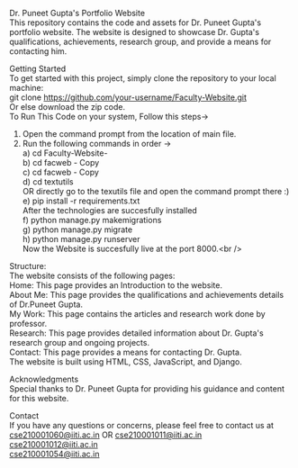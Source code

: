 Dr. Puneet Gupta's Portfolio Website<br />
This repository contains the code and assets for Dr. Puneet Gupta's portfolio website. The website is designed to showcase Dr. Gupta's qualifications, achievements, research group, and provide a means for contacting him.<br />






Getting Started<br />
To get started with this project, simply clone the repository to your local machine:<br />
git clone https://github.com/your-username/Faculty-Website.git<br />
Or else download the zip code.<br />
To Run This Code on your system, Follow this steps-><br />
1) Open the command prompt from the location of main file.<br />
2) Run the following commands in order -> <br />
   a)    cd Faculty-Website-<br />
   b)    cd facweb - Copy<br />
   c)    cd facweb - Copy<br />
   d)    cd textutils<br />
 OR directly go to the texutils file and open the command prompt there :)<br />
   e)    pip install -r requirements.txt<br />
 After the technologies are succesfully installed<br />
   f)    python manage.py makemigrations <br />
   g)    python manage.py migrate<br />
   h)    python manage.py runserver<br />
 Now the Website is succesfully live at the port 8000.<br />



Structure:<br />
The website consists of the following pages:<br />
Home: This page provides an Introduction to the website.<br />
About Me: This page provides the qualifications and achievements details of Dr.Puneet Gupta.<br />
My Work: This page contains the articles and research work done by professor.<br />
Research: This page provides detailed information about Dr. Gupta's research group and ongoing projects.<br />
Contact: This page provides a means for contacting Dr. Gupta.<br />
The website is built using HTML, CSS, JavaScript, and Django.<br />

Acknowledgments<br />
Special thanks to Dr. Puneet Gupta for providing his guidance and content for this website.<br />

Contact<br />
If you have any questions or concerns, please feel free to contact us at cse210001060@iiti.ac.in OR cse210001011@iiti.ac.in<br />
cse210001012@iiti.ac.in
<br />
cse210001054@iiti.ac.in






